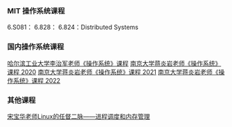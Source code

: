 ### MIT 操作系统课程

6.S081：
6.828：
6.824：Distributed Systems

### 国内操作系统课程

[哈尔滨工业大学李治军老师《操作系统》课程](https://www.bilibili.com/video/BV1d4411v7u7)
[南京大学蒋炎岩老师《操作系统》课程 2020](https://www.bilibili.com/video/BV1N741177F5)
[南京大学蒋炎岩老师《操作系统》课程 2021](https://www.bilibili.com/video/BV1HN41197Ko)
[南京大学蒋炎岩老师《操作系统》课程 2022](https://space.bilibili.com/202224425/channel/collectiondetail?sid=192498&ctype=0)

### 其他课程

[宋宝华老师Linux的任督二脉——进程调度和内存管理](https://www.bilibili.com/video/BV1V7411f7oG)
